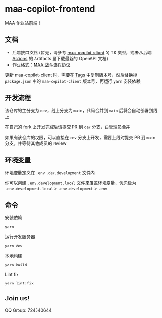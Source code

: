 # maa-copilot-frontend

MAA 作业站前端！

## 文档

- ~~后端接口文档~~ (暂无，请参考 [maa-copilot-client](https://github.com/MaaAssistantArknights/maa-copilot-client-ts) 的 TS 类型，或者从后端 [Actions](https://github.com/MaaAssistantArknights/MaaBackendCenter/actions/workflows/openapi.yml) 的 Artifacts 里下载最新的 OpenAPI 文档)
- 作业格式：[MAA 战斗流程协议](https://maa.plus/docs/zh-cn/protocol/copilot-schema.html)

更新 maa-copilot-client 时，需要在 [Tags](https://github.com/MaaAssistantArknights/maa-copilot-client-ts/tags) 中复制版本号，然后替换掉 `package.json` 中的 `maa-copilot-client` 版本号，再运行 `yarn` 安装依赖

## 开发流程

该仓库的主分支为 `dev`，线上分支为 `main`，代码合并到 `main` 后将会自动部署到线上

在自己的 fork 上开发完成后请提交 PR 到 `dev` 分支，由管理员合并

如果有该仓库的权限，可以直接在 `dev` 分支上开发，需要上线时提交 PR 到 `main` 分支，并等待其他成员的 review

## 环境变量

环境变量定义在 `.env` `.dev.development` 文件内

你可以创建 `.env.development.local` 文件来覆盖环境变量，优先级为 `.env.development.local` > `.env.development` > `.env`

## 命令

安装依赖

```bash
yarn
```

运行开发服务器

```bash
yarn dev
```

本地构建

```bash
yarn build
```

Lint fix

```bash
yarn lint:fix
```

## Join us!

QQ Group: 724540644

